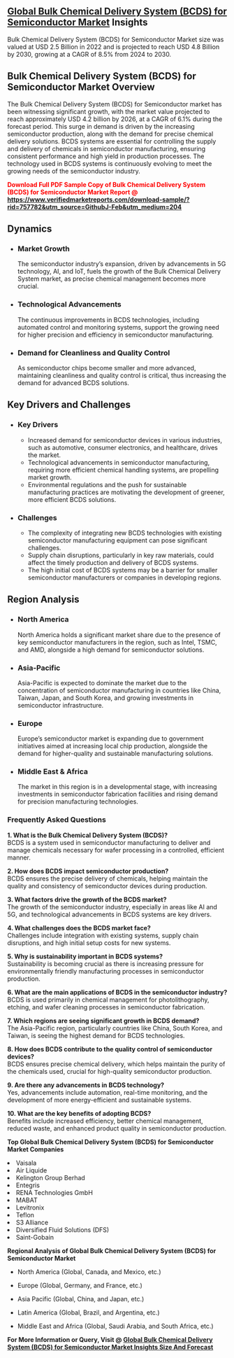 <h2><a href="https://www.verifiedmarketreports.com/download-sample/?rid=757782&amp;utm_source=GithubJ&amp;utm_medium=204" target="_blank">Global Bulk Chemical Delivery System (BCDS) for Semiconductor Market</a> Insights</h2><p>Bulk Chemical Delivery System (BCDS) for Semiconductor Market size was valued at USD 2.5 Billion in 2022 and is projected to reach USD 4.8 Billion by 2030, growing at a CAGR of 8.5% from 2024 to 2030.</p><p> <h2>Bulk Chemical Delivery System (BCDS) for Semiconductor Market Overview</h2> <p>The Bulk Chemical Delivery System (BCDS) for Semiconductor market has been witnessing significant growth, with the market value projected to reach approximately USD 4.2 billion by 2026, at a CAGR of 6.1% during the forecast period. This surge in demand is driven by the increasing semiconductor production, along with the demand for precise chemical delivery solutions. BCDS systems are essential for controlling the supply and delivery of chemicals in semiconductor manufacturing, ensuring consistent performance and high yield in production processes. The technology used in BCDS systems is continuously evolving to meet the growing needs of the semiconductor industry.</p> <p><strong><p><span class=""><span style="color: #ff0000;"><strong>Download Full PDF Sample Copy of Bulk Chemical Delivery System (BCDS) for Semiconductor Market Report</strong> @ </span><a href="https://www.verifiedmarketreports.com/download-sample/?rid=757782&amp;utm_source=GithubJ-Feb&amp;utm_medium=204" target="_blank">https://www.verifiedmarketreports.com/download-sample/?rid=757782&amp;utm_source=GithubJ-Feb&amp;utm_medium=204</a></span></p></strong></p> <h2>Dynamics</h2> <ul> <li><h3>Market Growth</h3> The semiconductor industry’s expansion, driven by advancements in 5G technology, AI, and IoT, fuels the growth of the Bulk Chemical Delivery System market, as precise chemical management becomes more crucial.</li> <li><h3>Technological Advancements</h3> The continuous improvements in BCDS technologies, including automated control and monitoring systems, support the growing need for higher precision and efficiency in semiconductor manufacturing.</li> <li><h3>Demand for Cleanliness and Quality Control</h3> As semiconductor chips become smaller and more advanced, maintaining cleanliness and quality control is critical, thus increasing the demand for advanced BCDS solutions.</li> </ul> <h2>Key Drivers and Challenges</h2> <ul> <li><h3>Key Drivers</h3> <ul> <li>Increased demand for semiconductor devices in various industries, such as automotive, consumer electronics, and healthcare, drives the market.</li> <li>Technological advancements in semiconductor manufacturing, requiring more efficient chemical handling systems, are propelling market growth.</li> <li>Environmental regulations and the push for sustainable manufacturing practices are motivating the development of greener, more efficient BCDS solutions.</li> </ul> </li> <li><h3>Challenges</h3> <ul> <li>The complexity of integrating new BCDS technologies with existing semiconductor manufacturing equipment can pose significant challenges.</li> <li>Supply chain disruptions, particularly in key raw materials, could affect the timely production and delivery of BCDS systems.</li> <li>The high initial cost of BCDS systems may be a barrier for smaller semiconductor manufacturers or companies in developing regions.</li> </ul> </li> </ul> <h2>Region Analysis</h2> <ul> <li><h3>North America</h3> North America holds a significant market share due to the presence of key semiconductor manufacturers in the region, such as Intel, TSMC, and AMD, alongside a high demand for semiconductor solutions.</li> <li><h3>Asia-Pacific</h3> Asia-Pacific is expected to dominate the market due to the concentration of semiconductor manufacturing in countries like China, Taiwan, Japan, and South Korea, and growing investments in semiconductor infrastructure.</li> <li><h3>Europe</h3> Europe’s semiconductor market is expanding due to government initiatives aimed at increasing local chip production, alongside the demand for higher-quality and sustainable manufacturing solutions.</li> <li><h3>Middle East & Africa</h3> The market in this region is in a developmental stage, with increasing investments in semiconductor fabrication facilities and rising demand for precision manufacturing technologies.</li> </ul> <h3>Frequently Asked Questions</h3> <p><strong>1. What is the Bulk Chemical Delivery System (BCDS)?</strong><br> BCDS is a system used in semiconductor manufacturing to deliver and manage chemicals necessary for wafer processing in a controlled, efficient manner.</p> <p><strong>2. How does BCDS impact semiconductor production?</strong><br> BCDS ensures the precise delivery of chemicals, helping maintain the quality and consistency of semiconductor devices during production.</p> <p><strong>3. What factors drive the growth of the BCDS market?</strong><br> The growth of the semiconductor industry, especially in areas like AI and 5G, and technological advancements in BCDS systems are key drivers.</p> <p><strong>4. What challenges does the BCDS market face?</strong><br> Challenges include integration with existing systems, supply chain disruptions, and high initial setup costs for new systems.</p> <p><strong>5. Why is sustainability important in BCDS systems?</strong><br> Sustainability is becoming crucial as there is increasing pressure for environmentally friendly manufacturing processes in semiconductor production.</p> <p><strong>6. What are the main applications of BCDS in the semiconductor industry?</strong><br> BCDS is used primarily in chemical management for photolithography, etching, and wafer cleaning processes in semiconductor fabrication.</p> <p><strong>7. Which regions are seeing significant growth in BCDS demand?</strong><br> The Asia-Pacific region, particularly countries like China, South Korea, and Taiwan, is seeing the highest demand for BCDS technologies.</p> <p><strong>8. How does BCDS contribute to the quality control of semiconductor devices?</strong><br> BCDS ensures precise chemical delivery, which helps maintain the purity of the chemicals used, crucial for high-quality semiconductor production.</p> <p><strong>9. Are there any advancements in BCDS technology?</strong><br> Yes, advancements include automation, real-time monitoring, and the development of more energy-efficient and sustainable systems.</p> <p><strong>10. What are the key benefits of adopting BCDS?</strong><br> Benefits include increased efficiency, better chemical management, reduced waste, and enhanced product quality in semiconductor production.</p> </p><p><strong>Top Global Bulk Chemical Delivery System (BCDS) for Semiconductor Market Companies</strong></p><div data-test-id=""><p><li>Vaisala</li><li> Air Liquide</li><li> Kelington Group Berhad</li><li> Entegris</li><li> RENA Technologies GmbH</li><li> MABAT</li><li> Levitronix</li><li> Teflon</li><li> S3 Alliance</li><li> Diversified Fluid Solutions (DFS)</li><li> Saint-Gobain</li></p><div><strong>Regional Analysis of&nbsp;Global Bulk Chemical Delivery System (BCDS) for Semiconductor Market</strong></div><ul><li dir="ltr"><p dir="ltr">North America&nbsp;(Global, Canada, and Mexico, etc.)</p></li><li dir="ltr"><p dir="ltr">Europe (Global, Germany, and France, etc.)</p></li><li dir="ltr"><p dir="ltr">Asia Pacific&nbsp;(Global, China, and Japan, etc.)</p></li><li dir="ltr"><p dir="ltr">Latin America&nbsp;(Global, Brazil, and Argentina, etc.)</p></li><li dir="ltr">Middle East and Africa&nbsp;(Global, Saudi Arabia, and South Africa, etc.)</li></ul><p><strong>For More Information or Query, Visit @&nbsp;</strong><strong><a href="https://www.verifiedmarketreports.com/product/bulk-chemical-delivery-system-bcds-for-semiconductor-market/?utm_source=GithubJ&amp;utm_medium=204" target="_blank">Global Bulk Chemical Delivery System (BCDS) for Semiconductor Market Insights Size And Forecast</a></strong></p></div>
